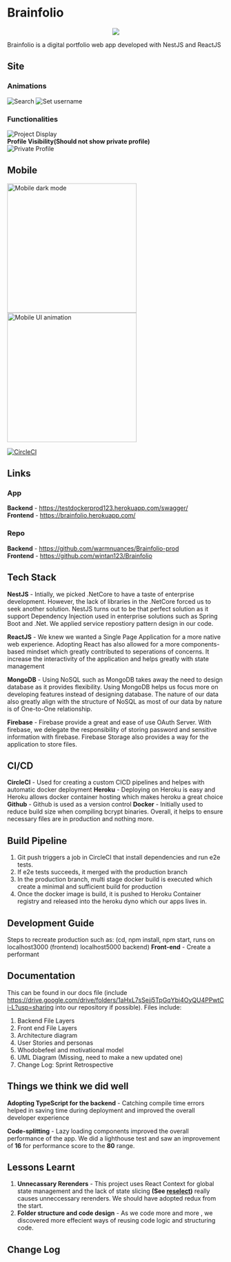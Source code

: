 





# Brainfolio
<p align="center">
  <img src="https://github.com/wintan123/Brainfolio/blob/prod/my-app/src/Assets/images/Logo/LogoLight.png">
</p>

Brainfolio is a digital portfolio web app developed with NestJS and ReactJS

## Site

### Animations

<p float="left">
  <img alt="Search" src="https://github.com/wintan123/Brainfolio/blob/prod/screenshots/Search.gif"/>
  <img alt="Set username" src="https://github.com/wintan123/Brainfolio/blob/prod/screenshots/SetUsername.gif"/>
</p>

### Functionalities
![Project Display](https://github.com/wintan123/Brainfolio/blob/prod/screenshots/ProjectsDisplay.gif)  
**Profile Visibility(Should not show private profile)**  
![Private Profile](https://github.com/wintan123/Brainfolio/blob/prod/screenshots/privateProfile.gif)


## Mobile
<p float="left">
  <img alt="Mobile dark mode" src="https://github.com/wintan123/Brainfolio/blob/prod/screenshots/DarkMode.gif" width="300"/>
  <img alt="Mobile UI animation" src="https://github.com/wintan123/Brainfolio/blob/prod/screenshots/Mobile.gif" width="300"/>
</p>



[![CircleCI](https://circleci.com/gh/warmnuances/Brainfolio-prod/tree/testBranch.svg?style=shield&circle-token=5c717fc9b0423e3af7ff084ca0c91e3b497c21e3)](https://testdockerprod123.herokuapp.com/swagger)


## Links
### App

**Backend** - https://testdockerprod123.herokuapp.com/swagger/  
**Frontend** - https://brainfolio.herokuapp.com/  

### Repo

**Backend** - https://github.com/warmnuances/Brainfolio-prod  
**Frontend** - https://github.com/wintan123/Brainfolio  


## Tech Stack
**NestJS** - Intially, we picked .NetCore to have a taste of enterprise development. However, the lack of libraries in the .NetCore forced us to seek another solution. NestJS turns out to be that perfect solution as it support Dependency Injection used in enterprise solutions such as Spring Boot and .Net. We applied service repostiory pattern design in our code. 

**ReactJS** - We knew we wanted a Single Page Application for a more native web experience. Adopting React has also allowed for a more components-based mindset which greatly contributed to seperations of concerns. It increase the interactivity of the application and helps greatly with state management

**MongoDB** - Using NoSQL such as MongoDB takes away the need to design database as it provides flexibility. Using MongoDB helps us focus more on developing features instead of designing database. The nature of our data also greatly align with the structure of NoSQL as most of our data by nature is of One-to-One relationship. 

**Firebase** - Firebase provide a great and ease of use OAuth Server. With firebase, we delegate the responsibility of storing password and sensitive information with firebase. Firebase Storage also provides a way for the application to store files.

## CI/CD
**CircleCI** - Used for creating a custom CICD pipelines and helpes with automatic docker deployment 
**Heroku** - Deploying on Heroku is easy and Heroku allows docker container hosting which makes heroku a great choice
**Github** - Github is used as a version control 
**Docker** - Initially used to reduce build size when compiling bcrypt binaries. Overall, it helps to ensure necessary files are in production and nothing more.

## Build Pipeline
1. Git push triggers a job in CircleCI that install dependencies and run e2e tests. 
2. If e2e tests succeeds, it merged with the production branch
3. In the production branch, multi stage docker build is executed which create a minimal and sufficient build for production
4. Once the docker image is build, it is pushed to Heroku Container registry and released into the heroku dyno which our apps lives in.


## Development Guide
Steps to recreate production such as: (cd, npm install, npm start, runs on localhost3000 (frontend) localhost5000 backend)
**Front-end** - Create a performant 

## Documentation
This can be found in our docs file (include https://drive.google.com/drive/folders/1aHxL7sSejj5TpGqYbi4OyQU4PPwtCi-L?usp=sharing into our repository if possible). Files include:

1. Backend File Layers
2. Front end File Layers
4. Architecture diagram
5. User Stories and personas
6. Whodobefeel and motivational model
7. UML Diagram (Missing, need to make a new updated one)
8. Change Log: Sprint Retrospective

## Things we think we did well
**Adopting TypeScript for the backend** - Catching compile time errors helped in saving time during deployment and improved the overall developer experience

**Code-splitting** - Lazy loading components improved the overall performance of the app. We did a lighthouse test and saw an improvement of **16** for performance score to the **80** range.

## Lessons Learnt
1) **Unnecassary Rerenders** - This project uses React Context for global state management and the lack of state slicing **(See [reselect](https://stackoverflow.com/questions/59741558/implement-useselector-equivalent-for-react-context))** really causes unneccessary rerenders. We should have adopted redux from the start.
3) **Folder structure and code design** - As we code more and more , we discovered more effecient ways of reusing code logic and structuring code.

## Change Log
